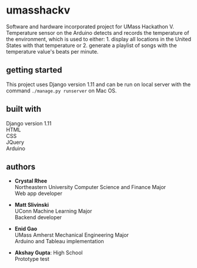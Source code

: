 # umasshackv

Software and hardware incorporated project for UMass Hackathon V. Temperature sensor on the Arduino detects and records the temperature of the environment, which is used to either: 1. display all locations in the United States with that temperature or 2. generate a playlist of songs with the temperature value's beats per minute.

## getting started

This project uses Django version 1.11 and can be run on local server with the command
`./manage.py runserver` on Mac OS.

## built with
  Django version 1.11  
  HTML  
  CSS  
  JQuery  
  Arduino  

## authors
- **Crystal Rhee**  
  Northeastern University Computer Science and Finance Major  
  Web app developer  

- **Matt Slivinski**  
  UConn Machine Learning Major  
  Backend developer  

- **Enid Gao**  
  UMass Amherst Mechanical Engineering Major  
  Arduino and Tableau implementation  

- **Akshay Gupta**:
  High School  
  Prototype test  